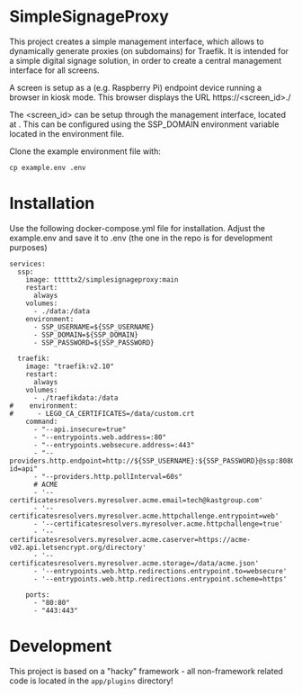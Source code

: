 # SimpleSignageProxy

This project creates a simple management interface, which allows to dynamically generate proxies (on subdomains) for Traefik. It is intended for a simple digital signage solution, in order to create a central management interface for all screens.

A screen is setup as a (e.g. Raspberry Pi) endpoint device running a browser in kiosk mode. This browser displays the URL https://<screen_id>.<domain>/

The <screen_id> can be setup through the management interface, located at <domain>. This <domain> can be configured using the SSP_DOMAIN environment variable located in the environment file.

Clone the example environment file with:
```
cp example.env .env
```

# Installation
Use the following docker-compose.yml file for installation. Adjust the example.env and save it to .env (the one in the repo is for development purposes)
```
services:
  ssp:
    image: tttttx2/simplesignageproxy:main
    restart:
      always
    volumes:
      - ./data:/data
    environment:
      - SSP_USERNAME=${SSP_USERNAME}
      - SSP_DOMAIN=${SSP_DOMAIN}
      - SSP_PASSWORD=${SSP_PASSWORD}

  traefik:
    image: "traefik:v2.10"
    restart:
      always
    volumes:
      - ./traefikdata:/data
#    environment:
#      - LEGO_CA_CERTIFICATES=/data/custom.crt
    command:
      - "--api.insecure=true"
      - "--entrypoints.web.address=:80"
      - "--entrypoints.websecure.address=:443"
      - "--providers.http.endpoint=http://${SSP_USERNAME}:${SSP_PASSWORD}@ssp:8080/plugins/traefik/api_provider?id=api"
      - "--providers.http.pollInterval=60s"
      # ACME
      - '--certificatesresolvers.myresolver.acme.email=tech@kastgroup.com'
      - '--certificatesresolvers.myresolver.acme.httpchallenge.entrypoint=web'
      - '--certificatesresolvers.myresolver.acme.httpchallenge=true'
      - '--certificatesresolvers.myresolver.acme.caserver=https://acme-v02.api.letsencrypt.org/directory'
      - '--certificatesresolvers.myresolver.acme.storage=/data/acme.json'
      - '--entrypoints.web.http.redirections.entrypoint.to=websecure'
      - '--entrypoints.web.http.redirections.entrypoint.scheme=https'

    ports:
      - "80:80"
      - "443:443"

```

# Development
This project is based on a "hacky" framework - all non-framework related code is located in the `app/plugins` directory!
